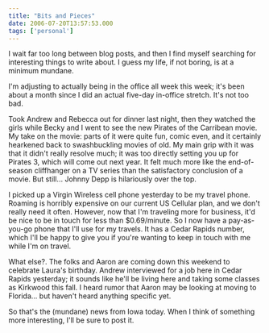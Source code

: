 ```yaml
---
title: "Bits and Pieces"
date: 2006-07-20T13:57:53.000
tags: ['personal']
---
```


I wait far too long between blog posts, and then I find myself searching for interesting things to write about. I guess my life, if not boring, is at a minimum mundane.

I'm adjusting to actually being in the office all week this week; it's been about a month since I did an actual five-day in-office stretch. It's not too bad.

Took Andrew and Rebecca out for dinner last night, then they watched the girls while Becky and I went to see the new Pirates of the Carribean movie. My take on the movie: parts of it were quite fun, comic even, and it certainly hearkened back to swashbuckling movies of old. My main grip with it was that it didn't really resolve much; it was too directly setting you up for Pirates 3, which will come out next year. It felt much more like the end-of-season cliffhanger on a TV series than the satisfactory conclusion of a movie. But still... Johnny Depp is hilariously over the top.

I picked up a Virgin Wireless cell phone yesterday to be my travel phone. Roaming is horribly expensive on our current US Cellular plan, and we don't really need it often. However, now that I'm traveling more for business, it'd be nice to be in touch for less than $0.69/minute. So I now have a pay-as-you-go phone that I'll use for my travels. It has a Cedar Rapids number, which I'll be happy to give you if you're wanting to keep in touch with me while I'm on travel.

What else?. The folks and Aaron are coming down this weekend to celebrate Laura's birthday. Andrew interviewed for a job here in Cedar Rapids yesterday; it sounds like he'll be living here and taking some classes as Kirkwood this fall. I heard rumor that Aaron may be looking at moving to Florida... but haven't heard anything specific yet.

So that's the (mundane) news from Iowa today. When I think of something more interesting, I'll be sure to post it.

